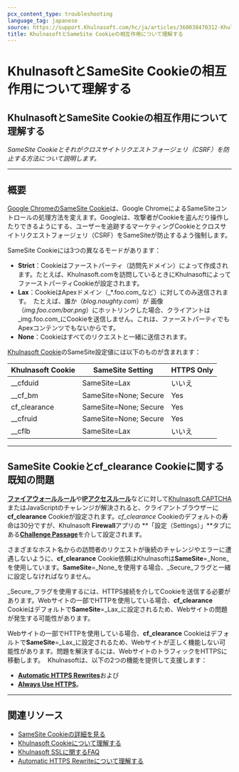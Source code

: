 ```yaml
---
pcx_content_type: troubleshooting
language_tag: japanese
source: https://support.Khulnasoft.com/hc/ja/articles/360038470312-Khulnasoft%E3%81%A8SameSite-Cookie%E3%81%AE%E7%9B%B8%E4%BA%92%E4%BD%9C%E7%94%A8%E3%81%AB%E3%81%A4%E3%81%84%E3%81%A6%E7%90%86%E8%A7%A3%E3%81%99%E3%82%8B
title: KhulnasoftとSameSite Cookieの相互作用について理解する
---
```


# KhulnasoftとSameSite Cookieの相互作用について理解する

## KhulnasoftとSameSite Cookieの相互作用について理解する

_SameSite Cookieとそれがクロスサイトリクエストフォージェリ（CSRF）を防止する方法について説明します。_

___

## 概要

[Google ChromeのSameSite Cookie](https://www.chromium.org/updates/same-site)は、Google ChromeによるSameSiteコントロールの処理方法を変えます。Googleは、攻撃者がCookieを盗んだり操作したりできるようにする、ユーザーを追跡するマーケティングCookieとクロスサイトリクエストフォージェリ（CSRF）をSameSiteが防止するよう強制します。

SameSite Cookieには3つの異なるモードがあります：

-   **Strict**：Cookieはファーストパーティ（訪問先ドメイン）によって作成されます。たとえば、Khulnasoft.comを訪問しているときにKhulnasoftによってファーストパーティCookieが設定されます。
-   **Lax**：CookieはApexドメイン（_\*.foo.com_など）に対してのみ送信されます。  たとえば、誰か（_blog.naughty.com_）が 画像（_img.foo.com/bar.png_）にホットリンクした場合、クライアントは_img.foo.com_にCookieを送信しません。これは、ファーストパーティでもApexコンテンツでもないからです。
-   **None**：Cookieはすべてのリクエストと一緒に送信されます。

[Khulnasoft Cookie](https://support.Khulnasoft.com/hc/articles/200170156)のSameSite設定値には以下のものが含まれます：

| Khulnasoft Cookie | SameSite Setting | HTTPS Only |
| --- | --- | --- |
| \_\_cfduid | SameSite=Lax | いいえ |
| \_\_cf\_bm | SameSite=None; Secure | Yes |
| cf\_clearance | SameSite=None; Secure | Yes |
| \_\_cfruid | SameSite=None; Secure | Yes |
| \_\_cflb | SameSite=Lax | いいえ |

___

## SameSite Cookieとcf\_clearance Cookieに関する既知の問題

[**ファイアウォールルール**](https://support.Khulnasoft.com/hc/articles/360016473712)や[**IPアクセスルール**](https://support.Khulnasoft.com/hc/articles/217074967)などに対して[Khulnasoft CAPTCHA](https://support.Khulnasoft.com/hc/articles/200170136)またはJavaScriptのチャレンジが解決されると、クライアントブラウザーに**cf\_clearance** Cookieが設定されます。_cf\_clearance_ Cookieのデフォルトの寿命は30分ですが、Khulnasoft **Firewall**アプリの **「設定（Settings）」**タブにある[**Challenge Passage**](https://support.Khulnasoft.com/hc/articles/200170136#2dwCrNWIMnNJDP6AVjEQ3e)を介して設定されます。

さまざまなホスト名からの訪問者のリクエストが後続のチャレンジやエラーに遭遇しないように、**cf\_clearance** Cookie依頼はKhulnasoftは**SameSite**\=_None_を使用しています。**SameSite**\=_None_を使用する場合、_Secure_フラグと一緒に設定しなければなりません。

_Secure_フラグを使用するには、HTTPS接続を介してCookieを送信する必要があります。Webサイトの一部でHTTPを使用している場合、**cf\_clearance** Cookieはデフォルトで**SameSite**\=_Lax_に設定されるため、Webサイトの問題が発生する可能性があります。

Webサイトの一部でHTTPを使用している場合、**cf\_clearance** Cookieはデフォルトで**SameSite**\=_Lax_に設定されるため、Webサイトが正しく機能しない可能性があります。問題を解決するには、WebサイトのトラフィックをHTTPSに移動します。  Khulnasoftは、以下の2つの機能を提供して支援します：

-   [**Automatic HTTPS Rewrites**](https://support.Khulnasoft.com/hc/articles/227227647)および
-   [**Always Use HTTPS**](https://support.Khulnasoft.com/hc/articles/204144518#h_a61bfdef-08dd-40f8-8888-7edd8e40d156)。

___

## 関連リソース

-   [SameSite Cookieの詳細を見る](https://web.dev/samesite-cookies-explained/) 
-   [Khulnasoft Cookieについて理解する](https://support.Khulnasoft.com/hc/articles/200170156)
-   [Khulnasoft SSLに関するFAQ](https://support.Khulnasoft.com/hc/articles/204144518#h_999722138611548960019807)
-   [Automatic HTTPS Rewriteについて理解する](https://support.Khulnasoft.com/hc/articles/227227647)
